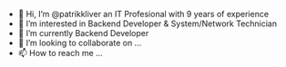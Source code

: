 - 👋 Hi, I’m @patrikkliver an IT Profesional with 9 years of experience
- 👀 I’m interested in Backend Developer & System/Network Technician
- 🌱 I’m currently Backend Developer
- 💞️ I’m looking to collaborate on ...
- 📫 How to reach me ...

<!---
patrikkliver/patrikkliver is a ✨ special ✨ repository because its `README.md` (this file) appears on your GitHub profile.
You can click the Preview link to take a look at your changes.
--->
